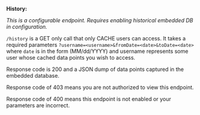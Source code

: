 **History:**

*This is a configurable endpoint. Requires enabling historical embedded DB in configuration.*

`/history` is a GET only call that only CACHE users can access.
It takes a required parameters `?username=<username>&fromDate=<date>&toDate=<date>` where `date` is in the form (MM/dd/YYYY) and username represents some user whose cached data points you wish to access.

Response code is 200 and a JSON dump of data points captured in the embedded database. 

Response code of 403 means you are not authorized to view this endpoint.

Response code of 400 means this endpoint is not enabled or your parameters are incorrect.